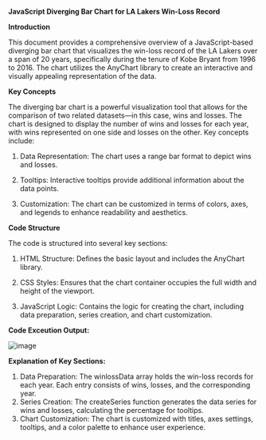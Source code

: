 **JavaScript Diverging Bar Chart for LA Lakers Win-Loss Record**

**Introduction**

This document provides a comprehensive overview of a JavaScript-based diverging bar chart that visualizes the win-loss record of the LA Lakers over a span of 20 years, specifically during the tenure of Kobe Bryant from 1996 to 2016. The chart utilizes the AnyChart library to create an interactive and visually appealing representation of the data.

**Key Concepts**

The diverging bar chart is a powerful visualization tool that allows for the comparison of two related datasets—in this case, wins and losses. The chart is designed to display the number of wins and losses for each year, with wins represented on one side and losses on the other. Key concepts include:

1. Data Representation: The chart uses a range bar format to depict wins and losses.

2. Tooltips: Interactive tooltips provide additional information about the data points.

3. Customization: The chart can be customized in terms of colors, axes, and legends to enhance readability and aesthetics.

**Code Structure**

The code is structured into several key sections:
1. HTML Structure: Defines the basic layout and includes the AnyChart library.

2. CSS Styles: Ensures that the chart container occupies the full width and height of the viewport.

3. JavaScript Logic: Contains the logic for creating the chart, including data preparation, series creation, and chart customization.

**Code Exceution Output:** 

![image](https://github.com/user-attachments/assets/c443a305-59f2-48a6-91d6-5001a8c7bd6a)


**Explanation of Key Sections:**

1. Data Preparation: The winlossData array holds the win-loss records for each year. Each entry consists of wins, losses, and the corresponding year.
2. Series Creation: The createSeries function generates the data series for wins and losses, calculating the percentage for tooltips.
3. Chart Customization: The chart is customized with titles, axes settings, tooltips, and a color palette to enhance user experience.
